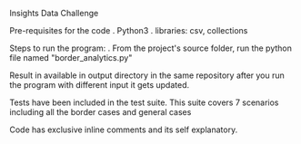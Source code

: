 Insights Data Challenge

Pre-requisites for the code
. Python3
. libraries: csv, collections

Steps to run the program:
. From the project's source folder, run the python file named "border_analytics.py"

Result in available in output directory in the same repository after you run the program with different input it gets updated.

Tests have been included in the test suite. This suite covers 7 scenarios including all the border cases and general cases

Code has exclusive inline comments and its self explanatory.
